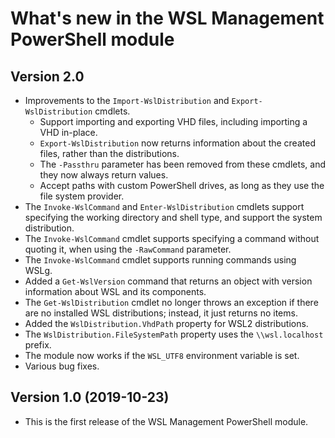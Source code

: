 # What's new in the WSL Management PowerShell module

## Version 2.0

- Improvements to the `Import-WslDistribution` and `Export-WslDistribution` cmdlets.
  - Support importing and exporting VHD files, including importing a VHD in-place.
  - `Export-WslDistribution` now returns information about the created files, rather than the
    distributions.
  - The `-Passthru` parameter has been removed from these cmdlets, and they now always return
    values.
  - Accept paths with custom PowerShell drives, as long as they use the file system provider.
- The `Invoke-WslCommand` and `Enter-WslDistribution` cmdlets support specifying the working
  directory and shell type, and support the system distribution.
- The `Invoke-WslCommand` cmdlet supports specifying a command without quoting it, when using the
  `-RawCommand` parameter.
- The `Invoke-WslCommand` cmdlet supports running commands using WSLg.
- Added a `Get-WslVersion` command that returns an object with version information about WSL and its
  components.
- The `Get-WslDistribution` cmdlet no longer throws an exception if there are no installed WSL
  distributions; instead, it just returns no items.
- Added the `WslDistribution.VhdPath` property for WSL2 distributions.
- The `WslDistribution.FileSystemPath` property uses the `\\wsl.localhost` prefix.
- The module now works if the `WSL_UTF8` environment variable is set.
- Various bug fixes.

## Version 1.0 (2019-10-23)

- This is the first release of the WSL Management PowerShell module.
